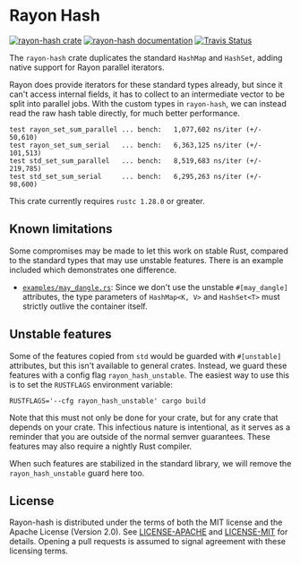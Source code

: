 # Rayon Hash

[![rayon-hash crate](https://img.shields.io/crates/v/rayon-hash.svg)](https://crates.io/crates/rayon-hash)
[![rayon-hash documentation](https://docs.rs/rayon-hash/badge.svg)](https://docs.rs/rayon-hash)
[![Travis Status](https://travis-ci.org/rayon-rs/rayon-hash.svg?branch=master)](https://travis-ci.org/rayon-rs/rayon-hash)

The `rayon-hash` crate duplicates the standard `HashMap` and `HashSet`, adding
native support for Rayon parallel iterators.

Rayon does provide iterators for these standard types already, but since it
can't access internal fields, it has to collect to an intermediate vector to be
split into parallel jobs.  With the custom types in `rayon-hash`, we can
instead read the raw hash table directly, for much better performance.

```text
test rayon_set_sum_parallel ... bench:   1,077,602 ns/iter (+/- 50,610)
test rayon_set_sum_serial   ... bench:   6,363,125 ns/iter (+/- 101,513)
test std_set_sum_parallel   ... bench:   8,519,683 ns/iter (+/- 219,785)
test std_set_sum_serial     ... bench:   6,295,263 ns/iter (+/- 98,600)
```

This crate currently requires `rustc 1.28.0` or greater.

## Known limitations

Some compromises may be made to let this work on stable Rust, compared to the
standard types that may use unstable features.  There is an example included
which demonstrates one difference.

- [`examples/may_dangle.rs`](examples/may_dangle.rs): Since we don't use the
  unstable `#[may_dangle]` attributes, the type parameters of `HashMap<K, V>`
  and `HashSet<T>` must strictly outlive the container itself.

## Unstable features

Some of the features copied from `std` would be guarded with `#[unstable]`
attributes, but this isn't available to general crates.  Instead, we guard
these features with a config flag `rayon_hash_unstable`.  The easiest way to
use this is to set the `RUSTFLAGS` environment variable:

```
RUSTFLAGS='--cfg rayon_hash_unstable' cargo build
```

Note that this must not only be done for your crate, but for any crate that
depends on your crate.  This infectious nature is intentional, as it serves as
a reminder that you are outside of the normal semver guarantees.  These
features may also require a nightly Rust compiler.

When such features are stabilized in the standard library, we will remove the
`rayon_hash_unstable` guard here too.

## License

Rayon-hash is distributed under the terms of both the MIT license and the
Apache License (Version 2.0). See [LICENSE-APACHE](LICENSE-APACHE) and
[LICENSE-MIT](LICENSE-MIT) for details. Opening a pull requests is
assumed to signal agreement with these licensing terms.
